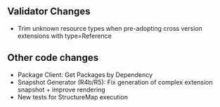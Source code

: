 ## Validator Changes

* Trim unknown resource types when pre-adopting cross version extensions with type=Reference

## Other code changes

* Package Client: Get Packages by Dependency
* Snapshot Generator (R4b/R5): Fix generation of complex extension snapshot + improve rendering 
* New tests for StructureMap execution

